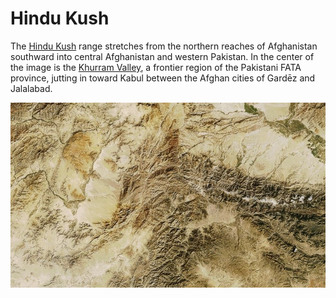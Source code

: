 # Hindu Kush

The [Hindu Kush](http://en.wikipedia.org/wiki/Hindu_Kush) range stretches from the northern reaches of Afghanistan southward into central Afghanistan and western Pakistan. In the center of the image is the [Khurram Valley](http://en.wikipedia.org/wiki/Khurram_Valley), a frontier region of the Pakistani FATA province, jutting in toward Kabul between the Afghan cities of Gardēz and Jalalabad.

![Hindu Kush](screenshot.jpg)
